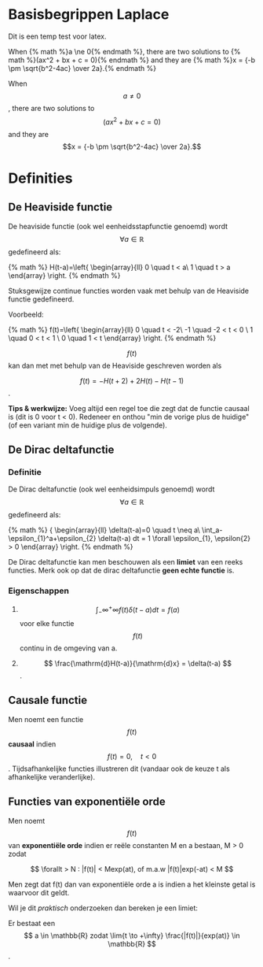 # Basisbegrippen Laplace

Dit is een temp test voor latex.

When {% math %}a \ne 0{% endmath %}, there are two solutions to {% math %}(ax^2 + bx + c = 0){% endmath %} and they are {% math %}x = {-b \pm \sqrt{b^2-4ac} \over 2a}.{% endmath %}


When $$a \ne 0$$, there are two solutions to $$(ax^2 + bx + c = 0)$$ and they are $$x = {-b \pm \sqrt{b^2-4ac} \over 2a}.$$



# Definities 

## De Heaviside functie

De heaviside functie (ook wel eenheidsstapfunctie genoemd) wordt $$ \forall a \in \mathbb{R} $$ gedefineerd als:

{% math %}
    H(t-a)=\left\{
                \begin{array}{ll}
                  0 \quad t < a\\
                  1 \quad t > a 
                \end{array}
              \right.
{% endmath %}

Stuksgewijze continue functies worden vaak met behulp van de Heaviside functie gedefineerd. 

Voorbeeld:

{% math %}
    f(t)=\left\{
                \begin{array}{ll}
                  0  \quad t < -2\\
                  -1 \quad -2 < t < 0 \\
                  1  \quad 0 < t < 1 \\
                  0  \quad 1 < t
                \end{array}
              \right.
{% endmath %}

$$ f(t) $$ kan dan met met behulp van de Heaviside geschreven worden als 

$$ f(t) = -H(t+2) +2H(t)-H(t-1) $$.

**Tips & werkwijze:** Voeg altijd een regel toe die zegt dat de functie causaal is (dit is 0 voor t < 0). Redeneer en onthou "min de vorige plus de huidige" (of een variant min de huidige plus de volgende).


## De Dirac deltafunctie

### Definitie

De Dirac deltafunctie (ook wel eenheidsimpuls genoemd) wordt $$ \forall a \in \mathbb{R} $$ gedefineerd als:

{% math %}
\{
                \begin{array}{ll}
                  \delta(t-a)=0 \quad t \neq a\\
                  \int_a-\epsilon_{1}^a+\epsilon_{2} \delta(t-a) dt = 1 \forall \epsilon_{1}, \epsilon{2} > 0 
                \end{array}
              \right.
{% endmath %}

De Dirac deltafunctie kan men beschouwen als een **limiet** van een reeks functies. Merk ook op dat de dirac deltafunctie **geen echte functie** is. 

### Eigenschappen

1. $$ \int_-\infty^+\infty f(t)\delta(t-a) dt = f(a) $$ voor elke functie $$ f(t) $$ continu in de omgeving van a.

2. $$ \frac{\mathrm{d}H(t-a)}{\mathrm{d}x} = \delta(t-a) $$.


## Causale functie

Men noemt een functie $$ f(t) $$ **causaal** indien $$ f(t) = 0, \quad t < 0 $$. Tijdsafhankelijke functies illustreren dit (vandaar ook de keuze t als afhankelijke veranderlijke). 

## Functies van exponentiële orde

Men noemt $$ f(t) $$ van **exponentiële orde** indien er reële constanten M en a bestaan, M > 0 zodat 


$$ \forallt > N : |f(t)| < Mexp(at), of m.a.w |f(t)|exp(-at) < M $$

Men zegt dat f(t) dan van exponentiële orde a is indien a het kleinste getal is waarvoor dit geldt. 

Wil je dit _praktisch_ onderzoeken dan bereken je een limiet:

Er bestaat een $$ a \in \mathbb{R} zodat \lim{t \to +\infty} \frac{|f(t)|}{exp(at)} \in \mathbb{R} $$. 
